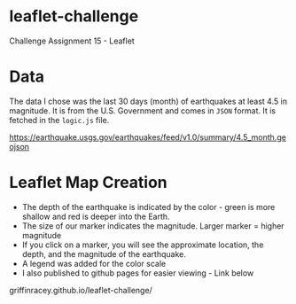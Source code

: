 # leaflet-challenge
Challenge Assignment 15 - Leaflet

# Data

The data I chose was the last 30 days (month) of earthquakes at least 4.5 in magnitude. It is from the U.S. Government and comes in `JSON` format. It is fetched in the `logic.js` file. 

https://earthquake.usgs.gov/earthquakes/feed/v1.0/summary/4.5_month.geojson

# Leaflet Map Creation

* The depth of the earthquake is indicated by the color - green is more shallow and red is deeper into the Earth. 
* The size of our marker indicates the magnitude. Larger marker = higher magnitude
* If you click on a marker, you will see the approximate location, the depth, and the magnitude of the earthquake.
* A legend was added for the color scale
* I also published to github pages for easier viewing - Link below

griffinracey.github.io/leaflet-challenge/ 

